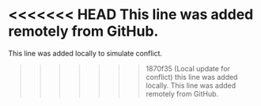 <<<<<<< HEAD
This line was added remotely from GitHub.
=======
This line was added locally to simulate conflict.
>>>>>>> 1870f35 (Local update for conflict)
this line was added locally.
This line was added remotely from GitHub.

